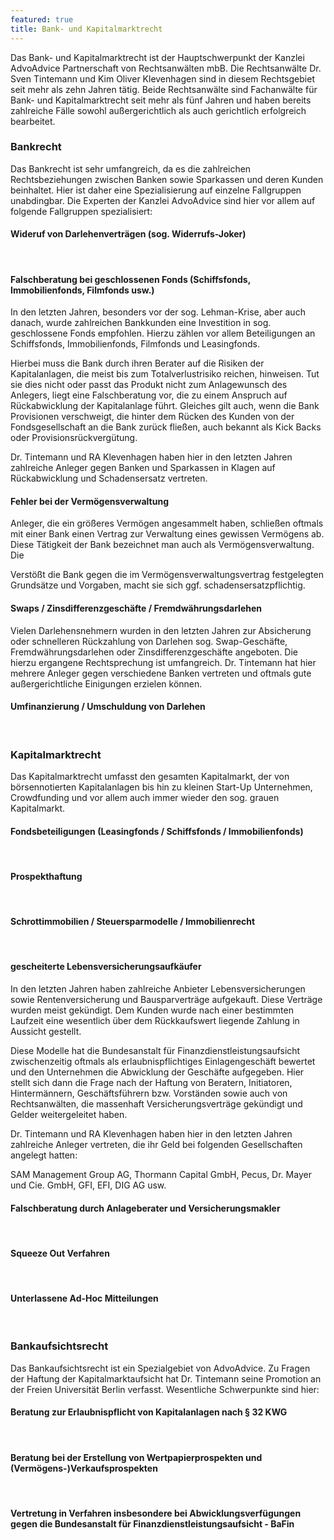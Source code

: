 ```yaml
---
featured: true
title: Bank- und Kapitalmarktrecht
---
```



Das Bank- und Kapitalmarktrecht ist der Hauptschwerpunkt der Kanzlei AdvoAdvice Partnerschaft von Rechtsanw&auml;lten mbB. Die Rechtsanw&auml;lte Dr. Sven Tintemann und Kim Oliver Klevenhagen sind in diesem Rechtsgebiet seit mehr als zehn Jahren t&auml;tig. Beide Rechtsanw&auml;lte sind Fachanw&auml;lte f&uuml;r Bank- und Kapitalmarktrecht seit mehr als f&uuml;nf Jahren und haben bereits zahlreiche F&auml;lle sowohl au&szlig;ergerichtlich als auch gerichtlich erfolgreich bearbeitet.

### Bankrecht

Das Bankrecht ist sehr umfangreich, da es die zahlreichen Rechtsbeziehungen zwischen Banken sowie Sparkassen und deren Kunden beinhaltet. Hier ist daher eine Spezialisierung auf einzelne Fallgruppen unabdingbar. Die Experten der Kanzlei AdvoAdvice sind hier vor allem auf folgende Fallgruppen spezialisiert:

#### Wideruf von Darlehenvertr&auml;gen (sog. Widerrufs-Joker)

&nbsp;

#### Falschberatung bei geschlossenen Fonds (Schiffsfonds, Immobilienfonds, Filmfonds usw.)

In den letzten Jahren, besonders vor der sog. Lehman-Krise, aber auch danach, wurde zahlreichen Bankkunden eine Investition in sog. geschlossene Fonds empfohlen. Hierzu z&auml;hlen vor allem Beteiligungen an Schiffsfonds, Immobilienfonds, Filmfonds und Leasingfonds.&nbsp;

Hierbei muss die Bank durch ihren Berater auf die Risiken der Kapitalanlagen, die meist bis zum Totalverlustrisiko reichen, hinweisen. Tut sie dies nicht oder passt das Produkt nicht zum Anlagewunsch des Anlegers, liegt eine Falschberatung vor, die zu einem Anspruch auf R&uuml;ckabwicklung der Kapitalanlage f&uuml;hrt. Gleiches gilt auch, wenn die Bank Provisionen verschweigt, die hinter dem R&uuml;cken des Kunden von der Fondsgesellschaft an die Bank zur&uuml;ck flie&szlig;en, auch bekannt als Kick Backs oder Provisionsr&uuml;ckverg&uuml;tung.&nbsp;

Dr. Tintemann und RA Klevenhagen haben hier in den letzten Jahren zahlreiche Anleger gegen Banken und Sparkassen in Klagen auf R&uuml;ckabwicklung und Schadensersatz vertreten.&nbsp;

#### Fehler bei der Verm&ouml;gensverwaltung

Anleger, die ein gr&ouml;&szlig;eres Verm&ouml;gen angesammelt haben, schlie&szlig;en oftmals mit einer Bank einen Vertrag zur Verwaltung eines gewissen Verm&ouml;gens ab. Diese T&auml;tigkeit der Bank bezeichnet man auch als Verm&ouml;gensverwaltung. Die

Verst&ouml;&szlig;t die Bank gegen die im Verm&ouml;gensverwaltungsvertrag festgelegten Grunds&auml;tze und Vorgaben, macht sie sich ggf. schadensersatzpflichtig.&nbsp;

#### Swaps / Zinsdifferenzgesch&auml;fte / Fremdw&auml;hrungsdarlehen

Vielen Darlehensnehmern wurden in den letzten Jahren zur Absicherung oder schnelleren R&uuml;ckzahlung von Darlehen sog. Swap-Gesch&auml;fte, Fremdw&auml;hrungsdarlehen oder Zinsdifferenzgesch&auml;fte angeboten. Die hierzu ergangene Rechtsprechung ist umfangreich. Dr. Tintemann hat hier mehrere Anleger gegen verschiedene Banken vertreten und oftmals gute au&szlig;ergerichtliche Einigungen erzielen k&ouml;nnen. &nbsp;&nbsp;

#### Umfinanzierung / Umschuldung von Darlehen

&nbsp;

### Kapitalmarktrecht

Das Kapitalmarktrecht umfasst den gesamten Kapitalmarkt, der von b&ouml;rsennotierten Kapitalanlagen bis hin zu kleinen Start-Up Unternehmen, Crowdfunding und vor allem auch immer wieder den sog. grauen Kapitalmarkt.

#### **Fondsbeteiligungen (Leasingfonds / Schiffsfonds / Immobilienfonds)**

&nbsp;

#### Prospekthaftung

&nbsp;

#### Schrottimmobilien / Steuersparmodelle / Immobilienrecht

&nbsp;

#### gescheiterte Lebensversicherungsaufk&auml;ufer&nbsp;

In den letzten Jahren haben zahlreiche Anbieter Lebensversicherungen sowie Rentenversicherung und Bausparvertr&auml;ge aufgekauft. Diese Vertr&auml;ge wurden meist gek&uuml;ndigt. Dem Kunden wurde nach einer bestimmten Laufzeit eine wesentlich &uuml;ber dem R&uuml;ckkaufswert liegende Zahlung in Aussicht gestellt.&nbsp;

Diese Modelle hat die Bundesanstalt f&uuml;r Finanzdienstleistungsaufsicht zwischenzeitig oftmals als erlaubnispflichtiges Einlagengesch&auml;ft bewertet und den Unternehmen die Abwicklung der Gesch&auml;fte aufgegeben. Hier stellt sich dann die Frage nach der Haftung von Beratern, Initiatoren, Hinterm&auml;nnern, Gesch&auml;ftsf&uuml;hrern bzw. Vorst&auml;nden sowie auch von Rechtsanw&auml;lten, die massenhaft Versicherungsvertr&auml;ge gek&uuml;ndigt und Gelder weitergeleitet haben.&nbsp;

Dr. Tintemann und RA Klevenhagen haben hier in den letzten Jahren zahlreiche Anleger vertreten, die ihr Geld bei folgenden Gesellschaften angelegt hatten:

SAM Management Group AG, Thormann Capital GmbH, Pecus, Dr. Mayer und Cie. GmbH, GFI, EFI, DIG AG usw.

#### Falschberatung durch Anlageberater und Versicherungsmakler

&nbsp;

#### Squeeze Out Verfahren

&nbsp;

#### Unterlassene Ad-Hoc Mitteilungen

&nbsp;

### Bankaufsichtsrecht

Das Bankaufsichtsrecht ist ein Spezialgebiet von AdvoAdvice. Zu Fragen der Haftung der Kapitalmarktaufsicht hat Dr. Tintemann seine Promotion an der Freien Universit&auml;t Berlin verfasst. Wesentliche Schwerpunkte sind hier:&nbsp;

#### Beratung zur Erlaubnispflicht von Kapitalanlagen nach &sect; 32 KWG

&nbsp;

#### Beratung bei der Erstellung von Wertpapierprospekten und (Verm&ouml;gens-)Verkaufsprospekten

&nbsp;

#### Vertretung in Verfahren insbesondere bei Abwicklungsverf&uuml;gungen gegen die Bundesanstalt f&uuml;r Finanzdienstleistungsaufsicht - BaFin&nbsp;

&nbsp;